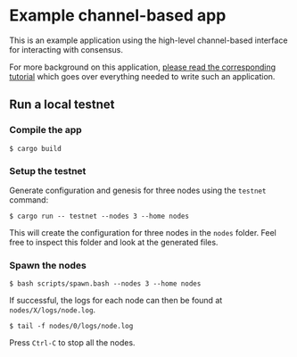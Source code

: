 # Example channel-based app

This is an example application using the high-level channel-based interface for interacting with consensus.

For more background on this application, [please read the corresponding tutorial](/docs/tutorials/channels.md) which goes over everything needed to write such an application.

## Run a local testnet

### Compile the app

```
$ cargo build
```

### Setup the testnet

Generate configuration and genesis for three nodes using the `testnet` command:

```
$ cargo run -- testnet --nodes 3 --home nodes
```

This will create the configuration for three nodes in the `nodes` folder. Feel free to inspect this folder and look at the generated files.

### Spawn the nodes

```
$ bash scripts/spawn.bash --nodes 3 --home nodes
```

If successful, the logs for each node can then be found at `nodes/X/logs/node.log`.

```
$ tail -f nodes/0/logs/node.log
```

Press `Ctrl-C` to stop all the nodes.

